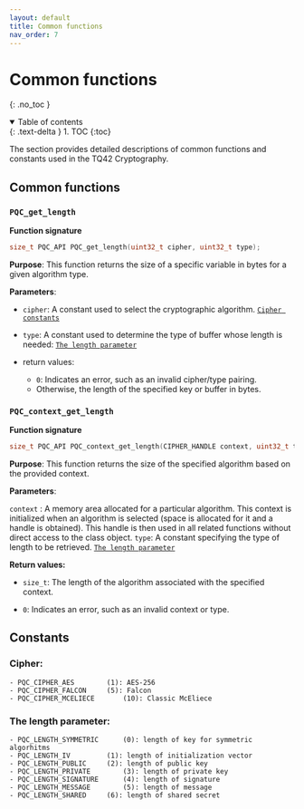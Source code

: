 ```yaml
---
layout: default
title: Common functions
nav_order: 7
---
```


# Common functions
{: .no_toc }

<details open markdown="block">
  <summary>
    Table of contents
  </summary>
  {: .text-delta }
1. TOC
{:toc}
</details>

The section provides detailed descriptions of common functions and constants used in the TQ42 Cryptography.

## Common functions 

### `PQC_get_length`

**Function signature**

```cpp
size_t PQC_API PQC_get_length(uint32_t cipher, uint32_t type);
```

**Purpose**: This function returns the size of a specific variable in bytes for a given algorithm type.

**Parameters**:

- `cipher`: A constant used to select the cryptographic algorithm. [`Cipher constants`](common_functions.html#cipher)
- `type`: A constant used to determine the type of buffer whose length is needed: [`The length parameter`](common_functions.html#the-length-parameter)

- return values:
	- `0`: Indicates an error, such as an invalid cipher/type pairing.
	- Otherwise, the length of the specified key or buffer in bytes.

### `PQC_context_get_length`

**Function signature**

```cpp
size_t PQC_API PQC_context_get_length(CIPHER_HANDLE context, uint32_t type);
```
**Purpose**: This function returns the size of the specified algorithm based on the provided context.

**Parameters**:

`context` : A memory area allocated for a particular algorithm. This context is initialized when an algorithm is selected (space is allocated for it and a handle is obtained). This handle is then used in all related functions without direct access to the class object.
`type`: A constant specifying the type of length to be retrieved. [`The length parameter`](common_functions.html#the-length-parameter)

**Return values:**

*   `size_t`: The length of the algorithm associated with the specified context.
    
*   `0`: Indicates an error, such as an invalid context or type.
    

## Сonstants

### Cipher:

    - PQC_CIPHER_AES		(1): AES-256
	- PQC_CIPHER_FALCON		(5): Falcon
	- PQC_CIPHER_MCELIECE		(10): Classic McEliece

### The length parameter:

	- PQC_LENGTH_SYMMETRIC		(0): length of key for symmetric algorhitms
	- PQC_LENGTH_IV		  	(1): length of initialization vector
	- PQC_LENGTH_PUBLIC	  	(2): length of public key
	- PQC_LENGTH_PRIVATE	  	(3): length of private key
	- PQC_LENGTH_SIGNATURE 		(4): length of signature
	- PQC_LENGTH_MESSAGE	  	(5): length of message
	- PQC_LENGTH_SHARED	  	(6): length of shared secret

